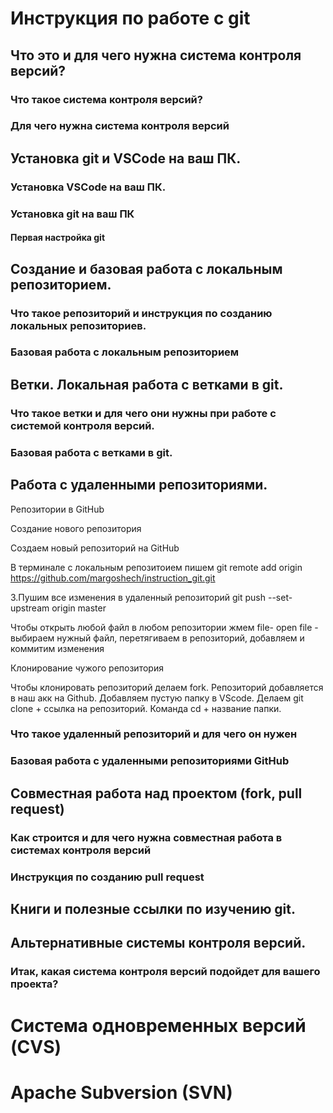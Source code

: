 # Инструкция по работе с git

## Что это и для чего нужна система контроля версий?

### Что такое система контроля версий?

### Для чего нужна система контроля версий

## Установка git и VSCode на ваш ПК.

### Установка VSCode на ваш ПК.

### Установка git на ваш ПК

#### Первая настройка git

## Создание и базовая работа с локальным репозиторием.

### Что такое репозиторий и инструкция по созданию локальных репозиториев.

### Базовая работа с локальным репозиторием

## Ветки. Локальная работа с ветками в git.

### Что такое ветки и для чего они нужны при работе с системой контроля версий.

### Базовая работа с ветками в git.

## Работа с удаленными репозиториями.
Репозитории в GitHub

Создание нового репозитория

Создаем новый репозиторий на GitHub

В терминале с локальным репозитоием пишем git remote add origin https://github.com/margoshech/instruction_git.git

3.Пушим все изменения в удаленный репозиторий git push --set-upstream origin master

Чтобы открыть любой файл в любом репозитории жмем file- open file - выбираем нужный файл, перетягиваем в репозиторий, добавляем и коммитим изменения

Клонирование чужого репозитория

Чтобы клонировать репозиторий делаем fork. Репозиторий добавляется в наш акк на Github. Добавляем пустую папку в VScode. Делаем git clone + ссылка на репозиторий. Команда cd + название папки.
### Что такое удаленный репозиторий и для чего он нужен

### Базовая работа с удаленными репозиториями GitHub

## Совместная работа над проектом (fork, pull request)

### Как строится и для чего нужна совместная работа в системах контроля версий

### Инструкция по созданию pull request

## Книги и полезные ссылки по изучению git.

## Альтернативные системы контроля версий.

### Итак, какая система контроля версий подойдет для вашего проекта?

# Система одновременных версий (CVS)

# Apache Subversion (SVN)

